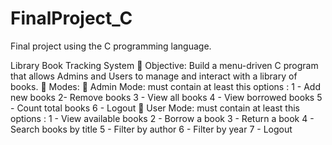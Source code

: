 # FinalProject_C
Final project using the C programming language.

Library Book Tracking System
🎯 Objective:
Build a menu-driven C program that allows Admins and Users to manage and interact with
a library of books.
👥 Modes:
🔐 Admin Mode: must contain at least this options :
1 - Add new books
2- Remove books
3 - View all books
4 - View borrowed books
5 - Count total books
6 - Logout
👤 User Mode: must contain at least this options :
1 - View available books
2 - Borrow a book
3 - Return a book
4 - Search books by title
5 - Filter by author
6 - Filter by year
7 - Logout
